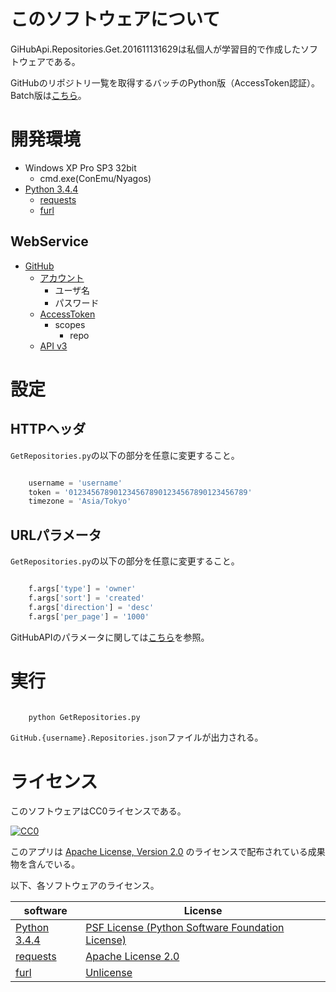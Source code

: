 ﻿# このソフトウェアについて

GiHubApi.Repositories.Get.201611131629は私個人が学習目的で作成したソフトウェアである。

GitHubのリポジトリ一覧を取得するバッチのPython版（AccessToken認証）。Batch版は[こちら](https://github.com/ytyaru/GiHubApi.Repositories.Get.TwoFactor.201610210748)。

# 開発環境

* Windows XP Pro SP3 32bit
    * cmd.exe(ConEmu/Nyagos)
* [Python 3.4.4](https://www.python.org/downloads/release/python-344/)
    * [requests](http://requests-docs-ja.readthedocs.io/en/latest/)
    * [furl](https://pypi.python.org/pypi/furl)

## WebService

* [GitHub](https://github.com/)
    * [アカウント](https://github.com/join?source=header-home)
        * ユーザ名
        * パスワード
    * [AccessToken](https://github.com/settings/tokens)
        * scopes
            * repo
    * [API v3](https://developer.github.com/v3/)

# 設定

## HTTPヘッダ

`GetRepositories.py`の以下の部分を任意に変更すること。

```python

    username = 'username'
    token = '0123456789012345678901234567890123456789'
    timezone = 'Asia/Tokyo'

```

## URLパラメータ

`GetRepositories.py`の以下の部分を任意に変更すること。

```python

    f.args['type'] = 'owner'
    f.args['sort'] = 'created'
    f.args['direction'] = 'desc'
    f.args['per_page'] = '1000'

```

GitHubAPIのパラメータに関しては[こちら](https://developer.github.com/v3/repos/#list-your-repositories)を参照。

# 実行

```sh

    python GetRepositories.py

```

`GitHub.{username}.Repositories.json`ファイルが出力される。

# ライセンス #

このソフトウェアはCC0ライセンスである。

[![CC0](http://i.creativecommons.org/p/zero/1.0/88x31.png "CC0")](http://creativecommons.org/publicdomain/zero/1.0/deed.ja)

このアプリは [Apache License, Version 2.0](https://www.apache.org/licenses/LICENSE-2.0) のライセンスで配布されている成果物を含んでいる。

以下、各ソフトウェアのライセンス。

software|License
--------|-------
[Python 3.4.4](https://www.python.org/downloads/release/python-344/)|[PSF License (Python Software Foundation License)](https://docs.python.org/3/license.html)
[requests](http://requests-docs-ja.readthedocs.io/en/latest/)|[Apache License 2.0](https://www.apache.org/licenses/LICENSE-2.0)
[furl](https://github.com/gruns/furl/blob/master/LICENSE.md)|[Unlicense](http://unlicense.org/)
